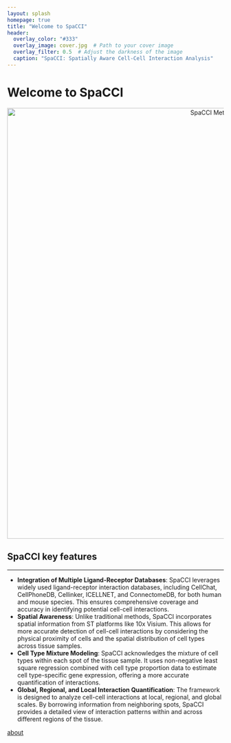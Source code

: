 ```yaml
---
layout: splash
homepage: true
title: "Welcome to SpaCCI"
header:
  overlay_color: "#333"
  overlay_image: cover.jpg  # Path to your cover image
  overlay_filter: 0.5  # Adjust the darkness of the image
  caption: "SpaCCI: Spatially Aware Cell-Cell Interaction Analysis"
---
```


# Welcome to SpaCCI

<p align="center">
  <img width="1000" src="SPACCI Method Diagram.png" alt="SpaCCI Method Diagram">
</p>

## SpaCCI key features
---
- **Integration of Multiple Ligand-Receptor Databases**: SpaCCI leverages widely used ligand-receptor interaction databases, including CellChat, CellPhoneDB, Cellinker, ICELLNET, and ConnectomeDB, for both human and mouse species. This ensures comprehensive coverage and accuracy in identifying potential cell-cell interactions.
- **Spatial Awareness**: Unlike traditional methods, SpaCCI incorporates spatial information from ST platforms like 10x Visium. This allows for more accurate detection of cell-cell interactions by considering the physical proximity of cells and the spatial distribution of cell types across tissue samples.
- **Cell Type Mixture Modeling**: SpaCCI acknowledges the mixture of cell types within each spot of the tissue sample. It uses non-negative least square regression combined with cell type proportion data to estimate cell type-specific gene expression, offering a more accurate quantification of interactions.
- **Global, Regional, and Local Interaction Quantification**: The framework is designed to analyze cell-cell interactions at local, regional, and global scales. By borrowing information from neighboring spots, SpaCCI provides a detailed view of interaction patterns within and across different regions of the tissue.

[about](about.md) 


